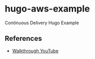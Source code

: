 # hugo-aws-example
Continuous Delivery Hugo Example


## References

* [Walkthrough YouTube](https://youtu.be/I-HTdojGdHs)
